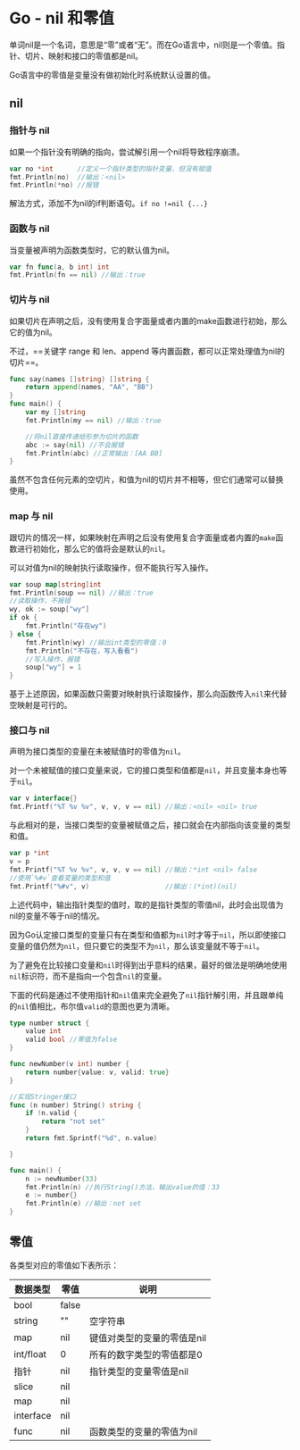 # Go - nil 和零值

单词nil是一个名词，意思是“零”或者“无”。而在Go语言中，nil则是一个零值。指针、切片、映射和接口的零值都是nil。

Go语言中的零值是变量没有做初始化时系统默认设置的值。



## nil

### 指针与 nil

如果一个指针没有明确的指向，尝试解引用一个nil将导致程序崩溃。

```go
var no *int      //定义一个指针类型的指针变量，但没有赋值
fmt.Println(no)  //输出：<nil>
fmt.Println(*no) //报错
```

解法方式，添加不为nil的if判断语句。`if no !=nil {...}`

### 函数与 nil

当变量被声明为函数类型时，它的默认值为nil。

```go
var fn func(a, b int) int
fmt.Println(fn == nil) //输出：true
```

### 切片与 nil

如果切片在声明之后，没有使用复合字面量或者内置的make函数进行初始，那么它的值为nil。

不过，==关键字 range 和 len、append 等内置函数，都可以正常处理值为nil的切片==。

```go
func say(names []string) []string {
	return append(names, "AA", "BB")
}
func main() {
	var my []string
	fmt.Println(my == nil) //输出：true

	//将nil直接传递给形参为切片的函数
	abc := say(nil) //不会报错
	fmt.Println(abc) //正常输出：[AA BB]
}
```

虽然不包含任何元素的空切片，和值为nil的切片并不相等，但它们通常可以替换使用。

### map 与 nil

跟切片的情况一样，如果映射在声明之后没有使用复合字面量或者内置的<code>make</code>函数进行初始化，那么它的值将会是默认的<code>nil</code>。

可以对值为nil的映射执行读取操作，但不能执行写入操作。

```go
var soup map[string]int
fmt.Println(soup == nil) //输出：true
//读取操作，不报错
wy, ok := soup["wy"]
if ok {
	fmt.Println("存在wy")
} else {
	fmt.Println(wy) //输出int类型的零值：0
	fmt.Println("不存在，写入看看")
	//写入操作，报错
	soup["wy"] = 1
}
```

基于上述原因，如果函数只需要对映射执行读取操作，那么向函数传入<code>nil</code>来代替空映射是可行的。

### 接口与 nil

声明为接口类型的变量在未被赋值时的零值为<code>nil</code>。

对一个未被赋值的接口变量来说，它的接口类型和值都是<code>nil</code>，并且变量本身也等于<code>nil</code>。

```go
var v interface{}
fmt.Printf("%T %v %v", v, v, v == nil) //输出：<nil> <nil> true
```

与此相对的是，当接口类型的变量被赋值之后，接口就会在内部指向该变量的类型和值。

```go
var p *int
v = p
fmt.Printf("%T %v %v", v, v, v == nil) //输出：*int <nil> false
//使用`%#v`查看变量的类型和值
fmt.Printf("%#v", v)                   //输出：(*int)(nil)
```

上述代码中，输出指针类型的值时，取的是指针类型的零值nil，此时会出现值为nil的变量不等于nil的情况。

因为Go认定接口类型的变量只有在类型和值都为<code>nil</code>时才等于<code>nil</code>，所以即使接口变量的值仍然为<code>nil</code>，但只要它的类型不为<code>nil</code>，那么该变量就不等于<code>nil</code>。

为了避免在比较接口变量和<code>nil</code>时得到出乎意料的结果，最好的做法是明确地使用<code>nil</code>标识符，而不是指向一个包含<code>nil</code>的变量。

下面的代码是通过不使用指针和<code>nil</code>值来完全避免了<code>nil</code>指针解引用，并且跟单纯的<code>nil</code>值相比，布尔值<code>valid</code>的意图也更为清晰。

```go
type number struct {
	value int
	valid bool //零值为false
}

func newNumber(v int) number {
	return number{value: v, valid: true}
}

//实现Stringer接口
func (n number) String() string {
	if !n.valid {
		return "not set"
	}
	return fmt.Sprintf("%d", n.value)

}

func main() {
	n := newNumber(33)
	fmt.Println(n) //执行String()方法，输出value的值：33
	e := number{}
	fmt.Println(e) //输出：not set
}
```



## 零值

各类型对应的零值如下表所示：

| 数据类型  | 零值  | 说明                        |
| --------- | ----- | --------------------------- |
| bool      | false |                             |
| string    | ""    | 空字符串                    |
| map       | nil   | 键值对类型的变量的零值是nil |
| int/float | 0     | 所有的数字类型的零值都是0   |
| 指针      | nil   | 指针类型的变量零值是nil     |
| slice     | nil   |                             |
| map       | nil   |                             |
| interface | nil   |                             |
| func      | nil   | 函数类型的变量的零值为nil   |

